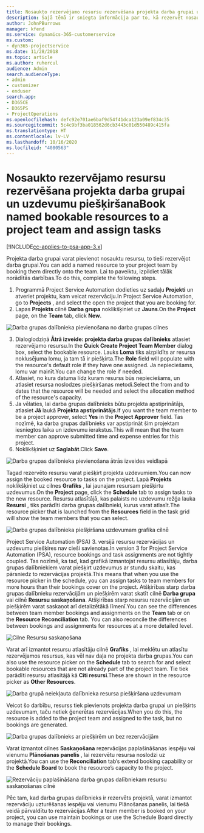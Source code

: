 ```yaml
---
title: Nosaukto rezervējamo resursu rezervēšana projekta darba grupai un uzdevumu piešķiršana
description: Šajā tēmā ir sniegta informācija par to, kā rezervēt nosauktos resursus projekta darba grupām un piešķirt tās uzdevumiem.
author: JohnPBurrows
manager: kfend
ms.service: dynamics-365-customerservice
ms.custom:
- dyn365-projectservice
ms.date: 11/28/2018
ms.topic: article
ms.author: ruhercul
audience: Admin
search.audienceType:
- admin
- customizer
- enduser
search.app:
- D365CE
- D365PS
- ProjectOperations
ms.openlocfilehash: defc92e701ae6baf9d54f41dca123a09ef834c35
ms.sourcegitcommit: 5c4c9bf3ba018562d6cb3443c01d550489c415fa
ms.translationtype: HT
ms.contentlocale: lv-LV
ms.lasthandoff: 10/16/2020
ms.locfileid: "4080563"
---
```

# <a name="book-named-bookable-resources-to-a-project-team-and-assign-tasks"></a><span data-ttu-id="11a15-103">Nosaukto rezervējamo resursu rezervēšana projekta darba grupai un uzdevumu piešķiršana</span><span class="sxs-lookup"><span data-stu-id="11a15-103">Book named bookable resources to a project team and assign tasks</span></span> 

[!INCLUDE[cc-applies-to-psa-app-3.x](../includes/cc-applies-to-psa-app-3x.md)]

<span data-ttu-id="11a15-104">Projekta darba grupai varat pievienot nosauktu resursu, to tieši rezervējot darba grupai.</span><span class="sxs-lookup"><span data-stu-id="11a15-104">You can  add a named resource to your project team by booking them directly onto the team.</span></span> <span data-ttu-id="11a15-105">Lai to paveiktu, izpildiet tālāk norādītās darbības.</span><span class="sxs-lookup"><span data-stu-id="11a15-105">To do this, complete the following steps.</span></span>

1. <span data-ttu-id="11a15-106">Programmā Project Service Automation dodieties uz sadaļu **Projekti** un atveriet projektu, kam veicat rezervāciju.</span><span class="sxs-lookup"><span data-stu-id="11a15-106">In  Project Service Automation, go to **Projects** , and select the open the project that you are booking for.</span></span>
2. <span data-ttu-id="11a15-107">Lapas **Projekts** cilnē **Darba grupa** noklikšķiniet uz **Jauns**.</span><span class="sxs-lookup"><span data-stu-id="11a15-107">On the **Project** page, on the **Team** tab, click **New**.</span></span> 

![Darba grupas dalībnieka pievienošana no darba grupas cilnes](media/RM-how-to-1.png)

3. <span data-ttu-id="11a15-109">Dialoglodziņā **Ātrā izveide: projekta darba grupas dalībnieks** atlasiet rezervējamo resursu.</span><span class="sxs-lookup"><span data-stu-id="11a15-109">In the **Quick Create Project Team Member** dialog box, select the bookable resource.</span></span> <span data-ttu-id="11a15-110">Lauks **Loma** tiks aizpildīts ar resursa noklusējuma lomu, ja tam tā ir piešķirta.</span><span class="sxs-lookup"><span data-stu-id="11a15-110">The **Role** field will populate with the resource's default role if they have one assigned.</span></span> <span data-ttu-id="11a15-111">Ja nepieciešams, lomu var mainīt.</span><span class="sxs-lookup"><span data-stu-id="11a15-111">You can change the role if needed.</span></span> 
4. <span data-ttu-id="11a15-112">Atlasiet, no kura datuma līdz kuram resurss būs nepieciešams, un atlasiet resursa noslodzes piešķiršanas metodi.</span><span class="sxs-lookup"><span data-stu-id="11a15-112">Select the from and to dates that the resource will be needed and select the allocation method of the resource's capacity.</span></span> 
5. <span data-ttu-id="11a15-113">Ja vēlaties, lai darba grupas dalībnieks būtu projekta apstiprinātājs, atlasiet **Jā** laukā **Projekta apstiprinātājs**.</span><span class="sxs-lookup"><span data-stu-id="11a15-113">If you want the team member to be a project approver, select **Yes** in the **Project Approver** field.</span></span> <span data-ttu-id="11a15-114">Tas nozīmē, ka darba grupas dalībnieks var apstiprināt šim projektam iesniegtos laika un izdevumu ierakstus.</span><span class="sxs-lookup"><span data-stu-id="11a15-114">This will mean that the team member can approve submitted time and expense entries for this project.</span></span> 
6. <span data-ttu-id="11a15-115">Noklikšķiniet uz **Saglabāt**.</span><span class="sxs-lookup"><span data-stu-id="11a15-115">Click **Save**.</span></span>

![Darba grupas dalībnieka pievienošana ātrās izveides veidlapā](media/RM-how-to-2.png)


<span data-ttu-id="11a15-117">Tagad rezervēto resursu varat piešķirt projekta uzdevumiem.</span><span class="sxs-lookup"><span data-stu-id="11a15-117">You can now assign the booked resource to tasks on the project.</span></span> <span data-ttu-id="11a15-118">Lapā **Projekts** noklikšķiniet uz cilnes **Grafiks** , lai jaunajam resursam piešķirtu uzdevumus.</span><span class="sxs-lookup"><span data-stu-id="11a15-118">On the **Project** page, click the **Schedule** tab to assign tasks to the new resource.</span></span> <span data-ttu-id="11a15-119">Resursu atlasītājā, kas palaists no uzdevumu režģa lauka **Resursi** , tiks parādīti darba grupas dalībnieki, kurus varat atlasīt.</span><span class="sxs-lookup"><span data-stu-id="11a15-119">The resource picker that is launched from the **Resources** field in the task grid will show the team members that you can select.</span></span>

![Darba grupas dalībnieka piešķiršana uzdevumam grafika cilnē](media/RM-how-to-3.png)

<span data-ttu-id="11a15-121">Project Service Automation (PSA) 3. versijā resursu rezervācijas un uzdevumu piešķires nav cieši savienotas.</span><span class="sxs-lookup"><span data-stu-id="11a15-121">In version 3 for Project Service Automation (PSA), resource bookings and task assignments are not tightly coupled.</span></span> <span data-ttu-id="11a15-122">Tas nozīmē, ka tad, kad grafikā izmantojat resursu atlasītāju, darba grupas dalībniekiem varat piešķirt uzdevumus ar stundu skaitu, kas pārsniedz to rezervācijas projektā.</span><span class="sxs-lookup"><span data-stu-id="11a15-122">This means that when you use the resource picker in the schedule, you can assign tasks to team members for more hours than their bookings cover on the project.</span></span>
<span data-ttu-id="11a15-123">Atšķirības starp darba grupas dalībnieku rezervācijām un piešķirēm varat skatīt cilnē **Darba grupa** vai cilnē **Resursu saskaņošana**. Atšķirības starp resursu rezervācijām un piešķirēm varat saskaņot arī detalizētākā līmenī.</span><span class="sxs-lookup"><span data-stu-id="11a15-123">You can see the differences between team member bookings and assignments on the **Team** tab or on the **Resource Reconciliation** tab. You can also reconcile the differences between bookings and assignments for resources at a more detailed level.</span></span>

![Cilne Resursu saskaņošana](media/RM-how-to-4.png)

<span data-ttu-id="11a15-125">Varat arī izmantot resursu atlasītāju cilnē **Grafiks** , lai meklētu un atlasītu rezervējamos resursus, kas vēl nav daļa no projekta darba grupas.</span><span class="sxs-lookup"><span data-stu-id="11a15-125">You can also use the resource picker on the **Schedule** tab to search for and select bookable resources that are not already part of the project team.</span></span> <span data-ttu-id="11a15-126">Tie tiek parādīti resursu atlasītājā kā **Citi resursi**.</span><span class="sxs-lookup"><span data-stu-id="11a15-126">These are shown in the resource picker as **Other Resources**.</span></span>

![Darba grupā neiekļauta dalībnieka resursa piešķiršana uzdevumam](media/RM-how-to-5.png)

<span data-ttu-id="11a15-128">Veicot šo darbību, resurss tiek pievienots projekta darba grupai un piešķirts uzdevumam, taču netiek ģenerētas rezervācijas.</span><span class="sxs-lookup"><span data-stu-id="11a15-128">When you do this, the resource is added to the project team and assigned to the task, but no bookings are generated.</span></span>

![Darba grupas dalībnieks ar piešķirēm un bez rezervācijām](media/RM-how-to-6.png)

<span data-ttu-id="11a15-130">Varat izmantot cilnes **Saskaņošana** rezervācijas paplašināšanas iespēju vai vienumu **Plānošanas panelis** , lai rezervētu resursa noslodzi uz projektā.</span><span class="sxs-lookup"><span data-stu-id="11a15-130">You can use the **Reconciliation** tab’s extend booking capability or the **Schedule Board** to book the resource’s capacity to the project.</span></span>

![Rezervāciju paplašināšana darba grupas dalībniekam resursu saskaņošanas cilnē](media/RM-how-to-7.png)

<span data-ttu-id="11a15-132">Pēc tam, kad darba grupas dalībnieks ir rezervēts projektā, varat izmantot rezervāciju uzturēšanas iespēju vai vienumu Plānošanas panelis, lai tiešā veidā pārvaldītu to rezervācijas.</span><span class="sxs-lookup"><span data-stu-id="11a15-132">After a team member is booked on your project, you can use maintain bookings or use the Schedule Board directly to manage their bookings.</span></span>
